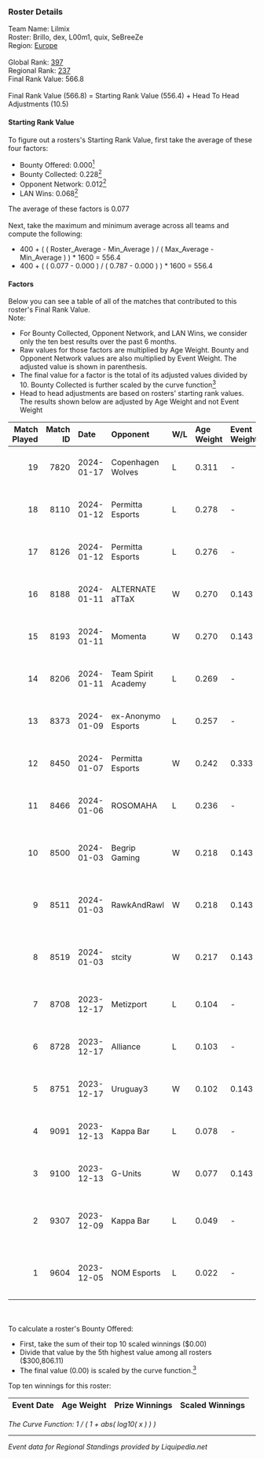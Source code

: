 ### Roster Details<br />
Team Name: Lilmix<br />
Roster: Brillo, dex, L00m1, quix, SeBreeZe<br />
Region: [Europe]( ../standings_europe.md)<br />
<br />
Global Rank: [397](../standings_global.md)<br />
Regional Rank: [237]( ../standings_europe.md)<br />
Final Rank Value:  566.8<br />
<br />
Final Rank Value (566.8) = Starting Rank Value (556.4) + Head To Head Adjustments (10.5)<br />

#### Starting Rank Value<br />
To figure out a rosters's Starting Rank Value, first take the average of these four factors:<br />
- Bounty Offered: 0.000[<sup>1</sup>](#table2)
- Bounty Collected: 0.228[<sup>2</sup>](#table1)
- Opponent Network: 0.012[<sup>2</sup>](#table1)
- LAN Wins: 0.068[<sup>2</sup>](#table1)

The average of these factors is 0.077<br />
<br />
Next, take the maximum and minimum average across all teams and compute the following:<br />
- 400 + ( ( Roster_Average - Min_Average ) / ( Max_Average - Min_Average ) ) * 1600 = 556.4
- 400 + ( ( 0.077 - 0.000 ) / ( 0.787 - 0.000 ) ) * 1600 = 556.4


#### Factors<br />
Below you can see a table of all of the matches that contributed to this roster's Final Rank Value.<br />
Note:<br />

- For Bounty Collected, Opponent Network, and LAN Wins, we consider only the ten best results over the past 6 months.
- Raw values for those factors are multiplied by Age Weight. Bounty and Opponent Network values are also multiplied by Event Weight. The adjusted value is shown in parenthesis.
- The final value for a factor is the total of its adjusted values divided by 10. Bounty Collected is further scaled by the curve function[<sup>3</sup>](#curveFunction)
- Head to head adjustments are based on rosters' starting rank values. The results shown below are adjusted by Age Weight and not Event Weight
<span id="table1"></span><br />


| Match Played | Match ID | Date       | Opponent            | W/L | Age Weight | Event Weight | Bounty Collected | Opponent Network | LAN Wins  | H2H Adj. | Roster                                |
| -: | -: | :- | :- | :- | :- | :- | :- | :- | :- | -: | :- |
|           19 |     7820 | 2024-01-17 | Copenhagen Wolves   | L   | 0.311      | -            | -                | -                | -         |    -3.70 | Brillo, dex, L00m1, quix, SeBreeZe    |
|           18 |     8110 | 2024-01-12 | Permitta Esports    | L   | 0.278      | -            | -                | -                | -         |    -0.90 | Brillo, dex, L00m1, quix, SeBreeZe    |
|           17 |     8126 | 2024-01-12 | Permitta Esports    | L   | 0.276      | -            | -                | -                | -         |    -0.91 | Brillo, dex, L00m1, quix, SeBreeZe    |
|           16 |     8188 | 2024-01-11 | ALTERNATE aTTaX     | W   | 0.270      | 0.143        | 0.052 (0.002)    | 0.735 (0.028)    | 1 (0.270) |     7.93 | Brillo, dex, L00m1, quix, SeBreeZe    |
|           15 |     8193 | 2024-01-11 | Momenta             | W   | 0.270      | 0.143        | 0.000 (0.000)    | 0.006 (0.000)    | 1 (0.270) |     2.46 | Brillo, dex, L00m1, quix, SeBreeZe    |
|           14 |     8206 | 2024-01-11 | Team Spirit Academy | L   | 0.269      | -            | -                | -                | -         |    -2.27 | Brillo, dex, L00m1, quix, SeBreeZe    |
|           13 |     8373 | 2024-01-09 | ex-Anonymo Esports  | L   | 0.257      | -            | -                | -                | -         |    -2.53 | Brillo, dex, L00m1, quix, SeBreeZe    |
|           12 |     8450 | 2024-01-07 | Permitta Esports    | W   | 0.242      | 0.333        | 0.025 (0.002)    | 1.000 (0.081)    | 0 (0.000) |     6.91 | Brillo, dex, L00m1, quix, SeBreeZe    |
|           11 |     8466 | 2024-01-06 | ROSOMAHA            | L   | 0.236      | -            | -                | -                | -         |    -3.32 | Brillo, dex, L00m1, quix, treckiz     |
|           10 |     8500 | 2024-01-03 | Begrip Gaming       | W   | 0.218      | 0.143        | 0.000 (0.000)    | 0.317 (0.010)    | 0 (0.000) |     3.97 | Brillo, Chawzyyy, dex, L00m1, quix    |
|            9 |     8511 | 2024-01-03 | RawkAndRawl         | W   | 0.218      | 0.143        | 0.000 (0.000)    | 0.006 (0.000)    | 0 (0.000) |     2.05 | Brillo, Chawzyyy, dex, L00m1, quix    |
|            8 |     8519 | 2024-01-03 | stcity              | W   | 0.217      | 0.143        | 0.000 (0.000)    | 0.000 (0.000)    | 0 (0.000) |     2.02 | Brillo, Chawzyyy, dex, L00m1, quix    |
|            7 |     8708 | 2023-12-17 | Metizport           | L   | 0.104      | -            | -                | -                | -         |    -0.29 | Brillo, dex, L00m1, quix, SeBreeZe    |
|            6 |     8728 | 2023-12-17 | Alliance            | L   | 0.103      | -            | -                | -                | -         |    -0.47 | Brillo, dex, L00m1, quix, SeBreeZe    |
|            5 |     8751 | 2023-12-17 | Uruguay3            | W   | 0.102      | 0.143        | 0.000 (0.000)    | 0.002 (0.000)    | 1 (0.102) |     1.23 | Brillo, dex, L00m1, quix, SeBreeZe    |
|            4 |     9091 | 2023-12-13 | Kappa Bar           | L   | 0.078      | -            | -                | -                | -         |    -1.32 | Brillo, dex, L00m1, quix, SeBreeZe    |
|            3 |     9100 | 2023-12-13 | G-Units             | W   | 0.077      | 0.143        | 0.000 (0.000)    | 0.000 (0.000)    | 0 (0.000) |     0.72 | Brillo, dex, L00m1, quix, SeBreeZe    |
|            2 |     9307 | 2023-12-09 | Kappa Bar           | L   | 0.049      | -            | -                | -                | -         |    -0.84 | dex, L00m1, melonhead, quix, SeBreeZe |
|            1 |     9604 | 2023-12-05 | NOM Esports         | L   | 0.022      | -            | -                | -                | -         |    -0.26 | dex, L00m1, melonhead, quix, SeBreeZe |

<br />
<span id="table2"></span><br />
To calculate a roster's Bounty Offered:<br />

- First, take the sum of their top 10 scaled winnings ($0.00)
- Divide that value by the 5th highest value among all rosters ($300,806.11)
- The final value (0.00) is scaled by the curve function.[<sup>3</sup>](#curveFunction)

Top ten winnings for this roster:<br />

| Event Date | Age Weight | Prize Winnings | Scaled Winnings |
| :- | -: | :- | :- |


<span id="curveFunction"></span>_The Curve Function: 1 / ( 1 + abs( log10( x ) ) )_<br />

---
_Event data for Regional Standings provided by Liquipedia.net_<br />
